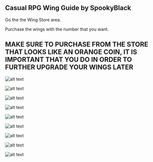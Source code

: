 ## Casual RPG Wing Guide by SpookyBlack

Go the the Wing Store area.

Purchase the wings with the number that you want.
## MAKE SURE TO PURCHASE FROM THE STORE THAT LOOKS LIKE AN ORANGE COIN, IT IS IMPORTANT THAT YOU DO IN ORDER TO FURTHER UPGRADE YOUR WINGS LATER

![alt text](https://i.gyazo.com/f4d860c2461ebfa78b75100b2e734231.png)

![alt text](https://i.gyazo.com/20b107927dc70e565a5ff2face468394.png)

![alt text](https://i.gyazo.com/749d4e8e1ad178419ebf6bc022adf4da.png)

![alt text](https://i.gyazo.com/052b46ad2f1fa465cab9e9c7da32ae06.png)

![alt text](https://i.gyazo.com/028cb17649b2255cea7b3d10fcbe55d2.png)

![alt text](https://i.gyazo.com/141235f9752f51bc9a6467d364c821d0.png)

![alt text](https://i.gyazo.com/e23944e4b2be332650e5ffca90023eca.png)

![alt text](https://i.gyazo.com/781ff821b30ba06303938190c4957833.png)

![alt text](https://i.gyazo.com/5481f8ccb225acb905afc20576a319c0.png)
